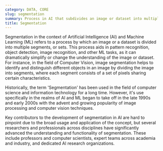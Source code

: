 ```yaml
---
category: DATA, CORE
slug: segmentation
summary: Process in AI that subdivides an image or dataset into multiple parts to simplify and/or change the perspective of comprehension.
title: Segmentation
---
```


Segmentation in the context of Artificial Intelligence (AI) and Machine Learning (ML) refers to a process by which an image or a dataset is divided into multiple segments, or sets. This process aids in pattern recognition, object detection, image recognition, and other ML tasks, as it can dramatically simplify or change the understanding of the image or dataset. For instance, in the field of Computer Vision, image segmentation helps to identify and distinguish different objects in an image by dividing the image into segments, where each segment consists of a set of pixels sharing certain characteristics.

Historically, the term 'Segmentation' has been used in the field of computer science and information technology for a long time. However, it's use specifically in the realms of AI and ML began to take off in the late 1990s and early 2000s with the advent and growing popularity of image processing and computer vision techniques.

Key contributors to the development of segmentation in AI are hard to pinpoint due to the broad usage and application of the concept, but several researchers and professionals across disciplines have significantly advanced the understanding and functionality of segmentation. These include professors and computer scientists, expert teams across academia and industry, and dedicated AI research organizations.